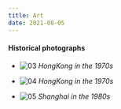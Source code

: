```yaml
---
title: Art
date: 2021-08-05
---
```


#### Historical photographs
* ![03](/img/03.jpg)   *HongKong in the 1970s* 

* ![04](/img/04.jpg)   *HongKong in the 1970s* 

* ![05](/img/05.jpg)   *Shanghai in the 1980s*
